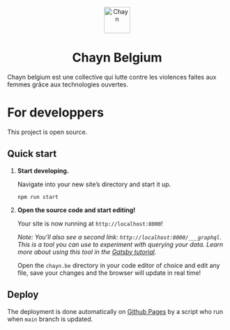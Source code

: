 <p align="center">
  <a href="https://chayn.be">
    <img alt="Chayn" src="https://user-images.githubusercontent.com/39580007/106380780-c7116080-63b4-11eb-9b52-94b78b0d4ca5.png" width="60" />
  </a>
</p>
<h1 align="center">
  Chayn Belgium
</h1>

Chayn belgium est une collective qui lutte contre les violences faites aux femmes grâce aux technologies ouvertes.

# For developpers

This project is open source.

## Quick start

1.  **Start developing.**

    Navigate into your new site’s directory and start it up.

    ```shell
    npm run start
    ```

1.  **Open the source code and start editing!**

    Your site is now running at `http://localhost:8000`!

    _Note: You'll also see a second link: _`http://localhost:8000/___graphql`_. This is a tool you can use to experiment with querying your data. Learn more about using this tool in the [Gatsby tutorial](https://www.gatsbyjs.com/tutorial/part-five/#introducing-graphiql)._

    Open the `chayn.be` directory in your code editor of choice and edit any file, save your changes and the browser will update in real time!

## Deploy

The deployment is done automatically on [Github Pages](https://pages.github.com/) by a script who run when `main` branch is updated.
